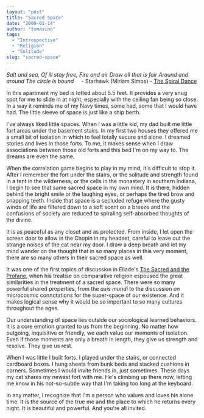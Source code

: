 ```yaml
---
layout: "post"
title: "Sacred Space"
date: "2009-01-14"
author: "tomasino"
tags:
  - "Introspective"
  - "Religion"
  - "Solitude"
slug: "sacred-space"
---
```


<span style="font-style: italic;">Salt and sea,
Of ill stay free,
Fire and air
Draw all that is fair
Around and around
The circle is bound</span>
    - Starhawk (Miriam Simos) - [The Spiral Dance][]

In this apartment my bed is lofted about 5.5 feet. It provides a very
snug spot for me to slide in at night, especially with the ceiling fan
being so close. In a way it reminds me of my Navy times, some had, some
that I would have had. The little sleeve of space is just like a ship
berth.

I've always liked little spaces. When I was a little kid, my dad built
me little fort areas under the basement stairs. In my first two houses
they offered me a small bit of isolation in which to feel totally secure
and alone. I dreamed stories and lives in those forts. To me, it makes
sense when I draw associations between those old forts and this bed I'm
on my way to. The dreams are even the same.

When the correlation game begins to play in my mind, it's difficult to
stop it. After I remember the fort under the stairs, or the solitude and
strength found in a tent in the wilderness, or the cells in the
monastery in southern Indiana, I begin to see that same sacred space in
my own mind. It is there, hidden behind the bright smile or the laughing
eyes, or perhaps the tired brow and snapping teeth. Inside that space is
a secluded refuge where the gusty winds of life are filtered down to a
soft scent on a breeze and the confusions of society are reduced to
spiraling self-absorbed thoughts of the divine.

It is as peaceful as any closet and as protected. From inside, I let
open the screen door to allow in the Chopin in my headset, careful to
leave out the strange noises of the cat near my door. I draw a deep
breath and let my mind wander on the thought that in so many places in
this very moment, there are so many others in their sacred space as
well.

It was one of the first topics of discussion in Eliade's <span
style="text-decoration:underline">The Sacred and the Profane</span>,
when his treatise on comparative religion espoused the great
similarities in the treatment of a sacred space. There were so many
powerful shared properties, from the <span
style="font-style:italic">axis mundi</span> to the discussion on
microcosmic connotations for the super-space of our existence. And it
makes logical sense why it would be so important to so many cultures
throughout the ages.

Our understanding of space lies outside our sociological learned
behaviors. It is a core emotion granted to us from the beginning. No
matter how outgoing, inquisitive or friendly, we each value our moments
of isolation. Even if those moments are only a breath in length, they
give us strength and resolve. They give us rest.

When I was little I built forts. I played under the stairs, or connected
cardboard boxes. I hung sheets from bunk beds and stacked cushions in
corners. Sometimes I would invite friends in, just sometimes. These days
my cat shares my newest fort with me. He's climbing up there now,
letting me know in his not-so-subtle way that I'm taking too long at the
keyboard.

In any matter, I recognize that I'm a person who values and loves his
alone time. It is the source of the true me and the place to which he
returns every night. It is beautiful and powerful. And you're all
invited.

  [The Spiral Dance]: //www.amazon.com/Spiral-Dance-Rebirth-Religion-Anniversary/dp/0062516329/?tag=tomablog-20
